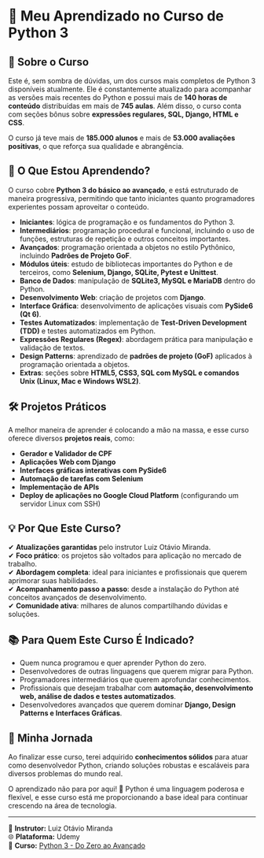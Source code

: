 # 🚀 Meu Aprendizado no Curso de Python 3

## 📌 Sobre o Curso
Este é, sem sombra de dúvidas, um dos cursos mais completos de Python 3 disponíveis atualmente. Ele é constantemente atualizado para acompanhar as versões mais recentes do Python e possui mais de **140 horas de conteúdo** distribuídas em mais de **745 aulas**. Além disso, o curso conta com seções bônus sobre **expressões regulares, SQL, Django, HTML e CSS**.

O curso já teve mais de **185.000 alunos** e mais de **53.000 avaliações positivas**, o que reforça sua qualidade e abrangência.

## 🎯 O Que Estou Aprendendo?
O curso cobre **Python 3 do básico ao avançado**, e está estruturado de maneira progressiva, permitindo que tanto iniciantes quanto programadores experientes possam aproveitar o conteúdo.

- **Iniciantes**: lógica de programação e os fundamentos do Python 3.
- **Intermediários**: programação procedural e funcional, incluindo o uso de funções, estruturas de repetição e outros conceitos importantes.
- **Avançados**: programação orientada a objetos no estilo Pythônico, incluindo **Padrões de Projeto GoF**.
- **Módulos úteis**: estudo de bibliotecas importantes do Python e de terceiros, como **Selenium, Django, SQLite, Pytest e Unittest**.
- **Banco de Dados**: manipulação de **SQLite3, MySQL e MariaDB** dentro do Python.
- **Desenvolvimento Web**: criação de projetos com **Django**.
- **Interface Gráfica**: desenvolvimento de aplicações visuais com **PySide6 (Qt 6)**.
- **Testes Automatizados**: implementação de **Test-Driven Development (TDD)** e testes automatizados em Python.
- **Expressões Regulares (Regex)**: abordagem prática para manipulação e validação de textos.
- **Design Patterns**: aprendizado de **padrões de projeto (GoF)** aplicados à programação orientada a objetos.
- **Extras**: seções sobre **HTML5, CSS3, SQL com MySQL e comandos Unix (Linux, Mac e Windows WSL2)**.

## 🛠️ Projetos Práticos
A melhor maneira de aprender é colocando a mão na massa, e esse curso oferece diversos **projetos reais**, como:
- **Gerador e Validador de CPF**
- **Aplicações Web com Django**
- **Interfaces gráficas interativas com PySide6**
- **Automação de tarefas com Selenium**
- **Implementação de APIs**
- **Deploy de aplicações no Google Cloud Platform** (configurando um servidor Linux com SSH)

## 💡 Por Que Este Curso?
✔ **Atualizações garantidas** pelo instrutor Luiz Otávio Miranda.  
✔ **Foco prático**: os projetos são voltados para aplicação no mercado de trabalho.  
✔ **Abordagem completa**: ideal para iniciantes e profissionais que querem aprimorar suas habilidades.  
✔ **Acompanhamento passo a passo**: desde a instalação do Python até conceitos avançados de desenvolvimento.  
✔ **Comunidade ativa**: milhares de alunos compartilhando dúvidas e soluções.

## 📚 Para Quem Este Curso É Indicado?
- Quem nunca programou e quer aprender Python do zero.
- Desenvolvedores de outras linguagens que querem migrar para Python.
- Programadores intermediários que querem aprofundar conhecimentos.
- Profissionais que desejam trabalhar com **automação, desenvolvimento web, análise de dados e testes automatizados**.
- Desenvolvedores avançados que querem dominar **Django, Design Patterns e Interfaces Gráficas**.

## 🏁 Minha Jornada
Ao finalizar esse curso, terei adquirido **conhecimentos sólidos** para atuar como desenvolvedor Python, criando soluções robustas e escaláveis para diversos problemas do mundo real.

O aprendizado não para por aqui! 🚀 Python é uma linguagem poderosa e flexível, e esse curso está me proporcionando a base ideal para continuar crescendo na área de tecnologia.

---
📌 **Instrutor:** Luiz Otávio Miranda  
🌐 **Plataforma:** Udemy  
🎯 **Curso:** [Python 3 - Do Zero ao Avançado](https://www.udemy.com/course/python-3-do-zero-ao-avancado/)

